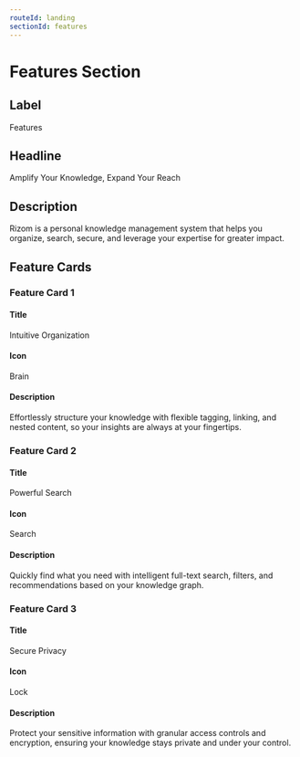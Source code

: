 ```yaml
---
routeId: landing
sectionId: features
---
```

# Features Section

## Label

Features

## Headline

Amplify Your Knowledge, Expand Your Reach

## Description

Rizom is a personal knowledge management system that helps you organize, search, secure, and leverage your expertise for greater impact.

## Feature Cards

### Feature Card 1

#### Title

Intuitive Organization

#### Icon

Brain

#### Description

Effortlessly structure your knowledge with flexible tagging, linking, and nested content, so your insights are always at your fingertips.

### Feature Card 2

#### Title

Powerful Search

#### Icon

Search

#### Description

Quickly find what you need with intelligent full-text search, filters, and recommendations based on your knowledge graph.

### Feature Card 3

#### Title

Secure Privacy

#### Icon

Lock

#### Description

Protect your sensitive information with granular access controls and encryption, ensuring your knowledge stays private and under your control.
